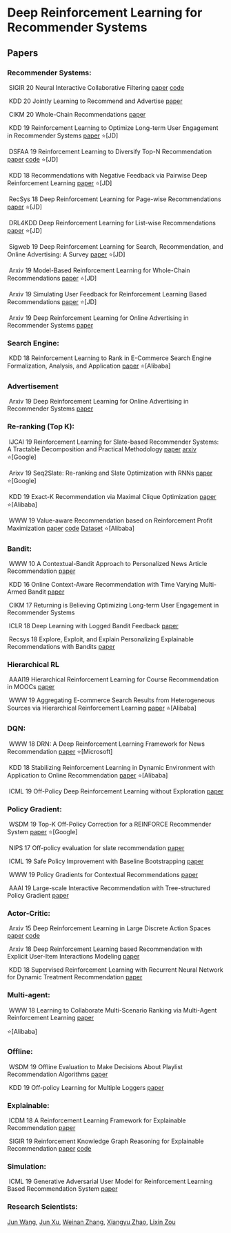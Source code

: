 # Deep Reinforcement Learning for Recommender Systems 
## Papers

### Recommender Systems: 

​    SIGIR 20 Neural Interactive Collaborative Filtering [paper](https://dl.acm.org/doi/pdf/10.1145/3397271.3401181) [code](https://github.com/zoulixin93/NICF)

​	KDD 20  Jointly Learning to Recommend and Advertise [paper](https://arxiv.org/pdf/2003.00097.pdf)

​	CIKM 20 Whole-Chain Recommendations [paper](https://arxiv.org/pdf/1902.03987.pdf)

​	KDD 19 Reinforcement Learning to Optimize Long-term User Engagement in Recommender Systems [paper](https://dl.acm.org/citation.cfm?id=3330668) :star:[JD]

​    DSFAA 19 Reinforcement Learning to Diversify Top-N Recommendation [paper](https://link.springer.com/chapter/10.1007/978-3-030-18579-4_7) [code]( https://github.com/zoulixin93/FMCTS) :star:[JD]

​    KDD 18 Recommendations with Negative Feedback via Pairwise Deep Reinforcement Learning [paper](https://dl.acm.org/citation.cfm?id=3219886)  :star:[JD]

​    RecSys 18 Deep Reinforcement Learning for Page-wise Recommendations [paper](https://dl.acm.org/citation.cfm?id=3240374)  :star:[JD]

​    DRL4KDD Deep Reinforcement Learning for List-wise Recommendations [paper](https://arxiv.org/abs/1801.00209)  :star:[JD]

​    Sigweb 19 Deep Reinforcement Learning for Search, Recommendation, and Online Advertising: A Survey [paper](https://dl.acm.org/citation.cfm?id=3320500)  :star:[JD]

​    Arxiv 19 Model-Based Reinforcement Learning for Whole-Chain Recommendations [paper](https://arxiv.org/abs/1902.03987) :star:[JD]

​    Arxiv 19 Simulating User Feedback for Reinforcement Learning Based Recommendations [paper](https://arxiv.org/abs/1906.11462) :star:[JD]

​	Arxiv 19 Deep Reinforcement Learning for Online Advertising in Recommender Systems [paper](https://arxiv.org/abs/1909.03602)



### Search Engine:

​    KDD 18 Reinforcement Learning to Rank in E-Commerce Search Engine Formalization, Analysis, and Application [paper](https://dl.acm.org/citation.cfm?id=3219846) :star:[Alibaba]



### Advertisement

​	Arxiv 19 Deep Reinforcement Learning for Online Advertising in Recommender Systems [paper](https://arxiv.org/pdf/1909.03602.pdf)



### Re-ranking (Top K):

​	IJCAI 19 Reinforcement Learning for Slate-based Recommender Systems: A Tractable Decomposition and Practical Methodology [paper](https://www.cs.toronto.edu/~cebly/Papers/SlateQ_IJCAI_2019.pdf) [arxiv](https://arxiv.org/abs/1905.12767)  :star:[Google]

​	Arixv 19 Seq2Slate: Re-ranking and Slate Optimization with RNNs  [paper](https://arxiv.org/abs/1810.02019) :star:[Google]

​    KDD 19 Exact-K Recommendation via Maximal Clique Optimization [paper](https://dl.acm.org/citation.cfm?id=3292500.3330832) :star:[Alibaba]

​	WWW 19 Value-aware Recommendation based on Reinforcement Profit Maximization [paper](https://dl.acm.org/citation.cfm?id=3313404) [code](https://github.com/rec-agent/rec-rl ) [Dataset](https://drive.google.com/file/d/14OtIC8eiDkzoWCTtaUZHcb7eB-bUmtTT/view) :star:[Alibaba]



### Bandit:

​    WWW 10 A Contextual-Bandit Approach to Personalized News Article Recommendation [paper](https://dl.acm.org/citation.cfm?id=1772758)

​    KDD 16 Online Context-Aware Recommendation with Time Varying Multi-Armed Bandit [paper](https://dl.acm.org/citation.cfm?id=2939878)

​    CIKM 17 Returning is Believing Optimizing Long-term User Engagement in Recommender Systems

​    ICLR 18 Deep Learning with Logged Bandit Feedback [paper](https://dl.acm.org/citation.cfm?id=3133025)

​    Recsys 18 Explore, Exploit, and Explain Personalizing Explainable Recommendations with Bandits [paper](https://dl.acm.org/citation.cfm?id=3240354)



### Hierarchical RL

​    AAAI19 Hierarchical Reinforcement Learning for Course Recommendation in MOOCs [paper](https://xiaojingzi.github.io/publications/AAAI19-zhang-et-al-HRL.pdf)

​    WWW 19 Aggregating E-commerce Search Results from Heterogeneous Sources via Hierarchical Reinforcement Learning [paper](https://dl.acm.org/citation.cfm?id=3313455) :star:[Alibaba]



### DQN:

​    WWW 18 DRN: A Deep Reinforcement Learning Framework for News Recommendation [paper](https://dl.acm.org/citation.cfm?id=3185994) :star:[Microsoft]

​    KDD 18 Stabilizing Reinforcement Learning in Dynamic Environment with Application to Online Recommendation [paper](https://dl.acm.org/citation.cfm?id=3220122)  :star:[Alibaba]

​    ICML 19 Off-Policy Deep Reinforcement Learning without Exploration [paper](http://proceedings.mlr.press/v97/fujimoto19a/fujimoto19a.pdf)



### Policy Gradient:

​    WSDM 19 Top-K Off-Policy Correction for a REINFORCE Recommender System [paper](https://dl.acm.org/citation.cfm?id=3290999) :star:[Google]

​    NIPS 17 Off-policy evaluation for slate recommendation [paper](http://papers.nips.cc/paper/6954-off-policy-evaluation-for-slate-recommendation.pdf)

​    ICML 19 Safe Policy Improvement with Baseline Bootstrapping [paper](http://proceedings.mlr.press/v97/laroche19a/laroche19a.pdf)

​    WWW 19 Policy Gradients for Contextual Recommendations [paper](https://dl.acm.org/citation.cfm?id=3313616)

​    AAAI 19 Large-scale Interactive Recommendation with Tree-structured Policy Gradient [paper](https://wvvw.aaai.org/ojs/index.php/AAAI/article/view/4204)



### Actor-Critic:

​    Arxiv 15 Deep Reinforcement Learning in Large Discrete Action Spaces [paper](https://arxiv.org/abs/1512.07679) [code](https://github.com/jimkon/Deep-Reinforcement-Learning-in-Large-Discrete-Action-Spaces)

​    Arxiv 18 Deep Reinforcement Learning based Recommendation with Explicit User-Item Interactions Modeling [paper](https://arxiv.org/abs/1810.12027)

​    KDD 18 Supervised Reinforcement Learning with Recurrent Neural Network for Dynamic Treatment Recommendation [paper](https://dl.acm.org/citation.cfm?id=3219961)

### Multi-agent:

​    WWW 18 Learning to Collaborate Multi-Scenario Ranking via Multi-Agent Reinforcement Learning [paper](https://dl.acm.org/citation.cfm?id=3186165) 

:star:[Alibaba]



### Offline:

​    WSDM 19 Offline Evaluation to Make Decisions About Playlist Recommendation Algorithms [paper](https://dl.acm.org/citation.cfm?id=3291027)

​     KDD 19 Off-policy Learning for Multiple Loggers [paper](https://dl.acm.org/citation.cfm?id=3330864)



### Explainable:

​    ICDM 18 A Reinforcement Learning Framework for Explainable Recommendation [paper](https://www.microsoft.com/en-us/research/uploads/prod/2018/08/main.pdf)

​    SIGIR 19 Reinforcement Knowledge Graph Reasoning for Explainable Recommendation [paper](https://dl.acm.org/citation.cfm?id=3331203) [code](https://github.com/orcax/PGPR)



### Simulation:

​    ICML 19 Generative Adversarial User Model for Reinforcement Learning Based Recommendation System [paper](http://proceedings.mlr.press/v97/chen19f.html)



### Research Scientists:

[Jun Wang](http://www0.cs.ucl.ac.uk/staff/Jun.Wang/), [Jun Xu](https://scholar.google.com/citations?user=su14mcEAAAAJ&hl=en), [Weinan Zhang](http://wnzhang.net/), [Xiangyu Zhao](https://www.cse.msu.edu/~zhaoxi35/), [Lixin Zou](https://scholar.google.com/citations?user=J8tHYjIAAAAJ&hl=zh-CN)

